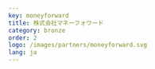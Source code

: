 ```yaml
---
key: moneyforward
title: 株式会社マネーフォワード
category: bronze
order: 2
logo: /images/partners/moneyforward.svg
lang: ja
---
```

